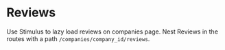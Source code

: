 # Reviews

Use Stimulus to lazy load reviews on companies page.
Nest Reviews in the routes with a path `/companies/company_id/reviews`.
